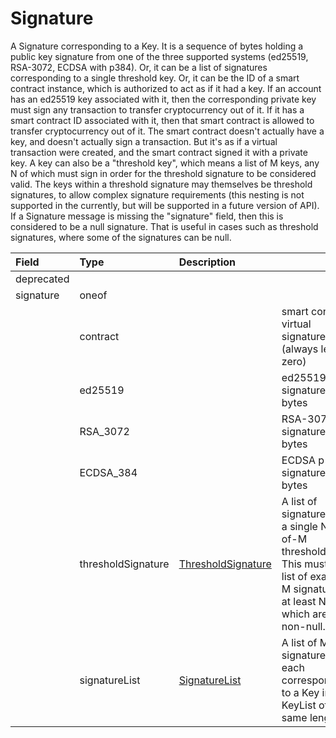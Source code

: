 # Signature

A Signature corresponding to a Key. It is a sequence of bytes holding a public key signature from one of the three supported systems \(ed25519, RSA-3072, ECDSA with p384\). Or, it can be a list of signatures corresponding to a single threshold key. Or, it can be the ID of a smart contract instance, which is authorized to act as if it had a key. If an account has an ed25519 key associated with it, then the corresponding private key must sign any transaction to transfer cryptocurrency out of it. If it has a smart contract ID associated with it, then that smart contract is allowed to transfer cryptocurrency out of it. The smart contract doesn't actually have a key, and doesn't actually sign a transaction. But it's as if a virtual transaction were created, and the smart contract signed it with a private key. A key can also be a "threshold key", which means a list of M keys, any N of which must sign in order for the threshold signature to be considered valid. The keys within a threshold signature may themselves be threshold signatures, to allow complex signature requirements \(this nesting is not supported in the currently, but will be supported in a future version of API\). If a Signature message is missing the "signature" field, then this is considered to be a null signature. That is useful in cases such as threshold signatures, where some of the signatures can be null.

| Field | Type | Description | ​ |
| :--- | :--- | :--- | :--- |
| deprecated | ​ | ​ | ​ |
| signature | oneof | ​ | ​ |
| ​ | contract | ​ | smart contract virtual signature \(always length zero\) |
| ​ | ed25519 | ​ | ed25519 signature bytes |
| ​ | RSA\_3072 | ​ | RSA-3072 signature bytes |
| ​ | ECDSA\_384 | ​ | ECDSA p-384 signature bytes |
| ​ | thresholdSignature | ​[ThresholdSignature](https://docs.hedera.com/hedera-api/basic-types-1/thresholdsignature)​ | A list of signatures for a single N-of-M threshold Key. This must be a list of exactly M signatures, at least N of which are non-null. |
| ​ | signatureList | ​[SignatureList](https://docs.hedera.com/hedera-api/basic-types-1/signaturelist)​ | A list of M signatures, each corresponding to a Key in a KeyList of the same length. |

####   <a id="undefined"></a>


